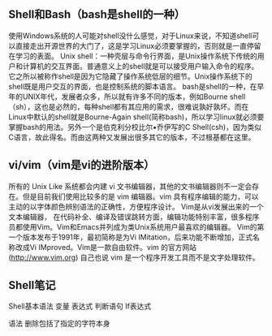 ## Shell和Bash（bash是shell的一种） ##
使用Windows系统的人可能对shell没什么感觉，对于Linux来说，不知道shell可以直接走出开源世界的大门了，这是学习Linux必须要掌握的，否则就是一直停留在学习的表面。
Unix shell：一种壳层与命令行界面，是Unix操作系统下传统的用户和计算机的交互界面。普通意义上的shell就是可以接受用户输入命令的程序。它之所以被称作shell是因为它隐藏了操作系统低层的细节。Unix操作系统下的shell既是用户交互的界面，也是控制系统的脚本语言。
bash是shell的一种，在早年的UNIX年代，发展者众多，所以就有许多不同的版本，例如Bourne shell（sh），这也是必然的，每种shell都有其应用的需求，很难说孰好孰坏。而在Linux中默认的shell就是Bourne-Again shell(简称bash)，所以学习linux就必须要掌握bash的用法。另外一个是伯克利分校比尔▪乔伊写的C Shell(csh)，因为类似C语言，故此得名。而由这两种又发展出很多其它的版本，不过根基都在这里。

## vi/vim（vim是vi的进阶版本） ##
所有的 Unix Like 系统都会内建 vi 文书编辑器，其他的文书编辑器则不一定会存在。但是目前我们使用比较多的是 vim 编辑器。vim 具有程序编辑的能力，可以主动的以字体颜色辨别语法的正确性，方便程序设计。
Vim是从vi发展出来的一个文本编辑器， 在代码补全、编译及错误跳转方面，编辑功能特别丰富，很多程序员都使用Vim。Vim和Emacs并列成为类Unix系统用户最喜欢的编辑器。 Vim的第一个版本发布于1991年，最初简称是为Vi IMitation，后来功能不断增加，正式名称改成Vi IMproved。Vim是一款自由软件。vim 的官方网站 (http://www.vim.org) 自己也说 vim 是一个程序开发工具而不是文字处理软件。

## Shell笔记 ##
Shell基本语法
变量
表达式
判断语句
If表达式

语法
删除包括了指定的字符本身